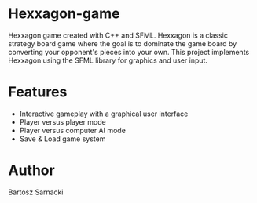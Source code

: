 # Hexxagon-game
Hexxagon game created with C++ and SFML. Hexxagon is a classic 
strategy board game where the goal is to dominate the game board by converting your opponent's pieces into your own. 
This project implements Hexxagon using the SFML library for graphics and user input.
# Features
- Interactive gameplay with a graphical user interface
- Player versus player mode
- Player versus computer AI mode
- Save & Load game system
# Author
Bartosz Sarnacki
